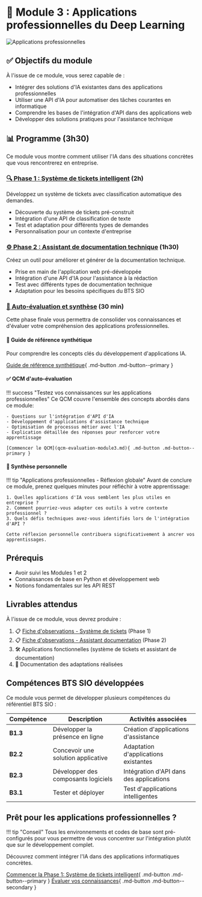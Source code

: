 # 🧠 Module 3 : Applications professionnelles du Deep Learning

![Applications professionnelles](../images/banner-applications-professionnelles.svg)

## ✅ Objectifs du module

À l'issue de ce module, vous serez capable de :

- Intégrer des solutions d'IA existantes dans des applications professionnelles
- Utiliser une API d'IA pour automatiser des tâches courantes en informatique
- Comprendre les bases de l'intégration d'API dans des applications web
- Développer des solutions pratiques pour l'assistance technique

## 📊 Programme (3h30)

Ce module vous montre comment utiliser l'IA dans des situations concrètes que vous rencontrerez en entreprise.

### [🔍 Phase 1 : Système de tickets intelligent](systeme-tickets.md) (2h)

Développez un système de tickets avec classification automatique des demandes.

- Découverte du système de tickets pré-construit
- Intégration d'une API de classification de texte
- Test et adaptation pour différents types de demandes
- Personnalisation pour un contexte d'entreprise

### [⚙️ Phase 2 : Assistant de documentation technique](assistant-documentation.md) (1h30)

Créez un outil pour améliorer et générer de la documentation technique.

- Prise en main de l'application web pré-développée
- Intégration d'une API d'IA pour l'assistance à la rédaction
- Test avec différents types de documentation technique
- Adaptation pour les besoins spécifiques du BTS SIO

### [📝 Auto-évaluation et synthèse](qcm-evaluation-module3.md) (30 min)

Cette phase finale vous permettra de consolider vos connaissances et d'évaluer votre compréhension des applications professionnelles.

#### 🧠 Guide de référence synthétique

Pour comprendre les concepts clés du développement d'applications IA.

[Guide de référence synthétique](ressources/synthese-module3.md){ .md-button .md-button--primary }

#### ✅ QCM d'auto-évaluation

!!! success "Testez vos connaissances sur les applications professionnelles"
    Ce QCM couvre l'ensemble des concepts abordés dans ce module:
    
    - Questions sur l'intégration d'API d'IA
    - Développement d'applications d'assistance technique
    - Optimisation de processus métier avec l'IA
    - Explication détaillée des réponses pour renforcer votre apprentissage
    
    [Commencer le QCM](qcm-evaluation-module3.md){ .md-button .md-button--primary }

#### 📝 Synthèse personnelle

!!! tip "Applications professionnelles - Réflexion globale"
    Avant de conclure ce module, prenez quelques minutes pour réfléchir à votre apprentissage:
    
    1. Quelles applications d'IA vous semblent les plus utiles en entreprise ?
    2. Comment pourriez-vous adapter ces outils à votre contexte professionnel ?
    3. Quels défis techniques avez-vous identifiés lors de l'intégration d'API ?
    
    Cette réflexion personnelle contribuera significativement à ancrer vos apprentissages.

## Prérequis

- Avoir suivi les Modules 1 et 2
- Connaissances de base en Python et développement web
- Notions fondamentales sur les API REST

## Livrables attendus

À l'issue de ce module, vous devrez produire :

1. 📋 [Fiche d'observations - Système de tickets](ressources/Partie3-Phase1-fiche-observations-tickets.md) (Phase 1)
2. 📋 [Fiche d'observations - Assistant documentation](ressources/Partie3-Phase2-fiche-observations-documentation.md) (Phase 2)
3. 🛠️ Applications fonctionnelles (système de tickets et assistant de documentation)
4. 📝 Documentation des adaptations réalisées


## Compétences BTS SIO développées

Ce module vous permet de développer plusieurs compétences du référentiel BTS SIO :

| Compétence | Description | Activités associées |
|------------|-------------|---------------------|
| **B1.3** | Développer la présence en ligne | Création d'applications d'assistance |
| **B2.2** | Concevoir une solution applicative | Adaptation d'applications existantes |
| **B2.3** | Développer des composants logiciels | Intégration d'API dans des applications |
| **B3.1** | Tester et déployer | Test d'applications intelligentes |

## Prêt pour les applications professionnelles ?

!!! tip "Conseil"
    Tous les environnements et codes de base sont pré-configurés pour vous permettre de vous concentrer sur l'intégration plutôt que sur le développement complet.

Découvrez comment intégrer l'IA dans des applications informatiques concrètes.

[Commencer la Phase 1: Système de tickets intelligent](systeme-tickets.md){ .md-button .md-button--primary }
[Évaluer vos connaissances](qcm-evaluation-module3.md){ .md-button .md-button--secondary }